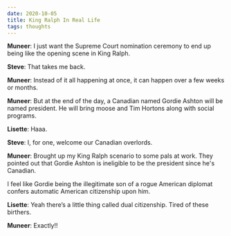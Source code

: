 ```yaml
---
date: 2020-10-05
title: King Ralph In Real Life
tags: thoughts
---
```


**Muneer**: I just want the Supreme Court nomination ceremony to end up being like the opening scene in King Ralph.

**Steve**: That takes me back.

**Muneer**: Instead of it all happening at once, it can happen over a few weeks or months.

**Muneer**: But at the end of the day, a Canadian named Gordie Ashton will be named president.  He will bring moose and Tim Hortons along with social programs.

**Lisette**: Haaa.

**Steve**: I, for one, welcome our Canadian overlords.

**Muneer**: Brought up my King Ralph scenario to some pals at work. They pointed out that Gordie Ashton is ineligible to be the president since he's Canadian.

I feel like Gordie being the illegitimate son of a rogue American diplomat confers automatic American citizenship upon him.

**Lisette**: Yeah there’s a little thing called dual citizenship. Tired of these birthers.

**Muneer**: Exactly!!
